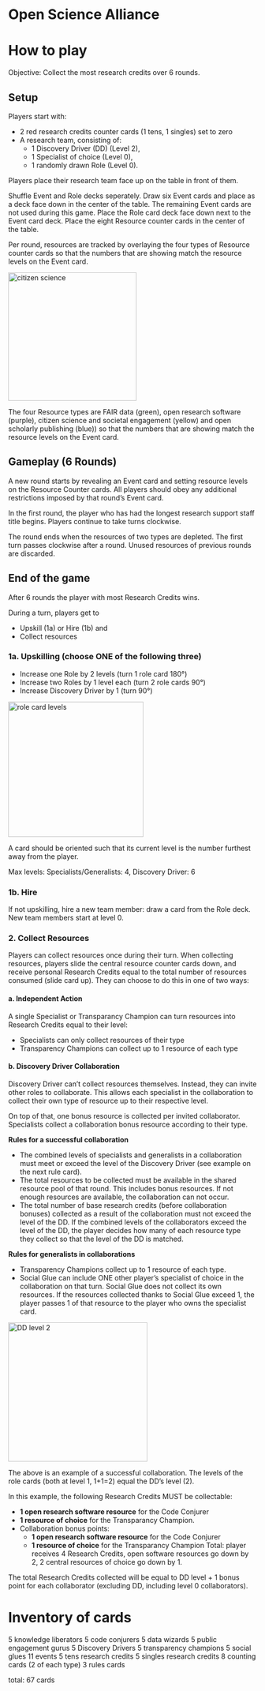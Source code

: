 # Open Science Alliance

# How to play

Objective: Collect the most research credits over 6 rounds.

## Setup
Players start with:
* 2 red research credits counter cards (1 tens, 1 singles) set to zero
* A research team, consisting of:
    * 1 Discovery Driver (DD) (Level 2),
    * 1 Specialist of choice (Level 0),
    * 1 randomly drawn Role (Level 0).

Players place their research team face up on the table in front of them.

Shuffle Event and Role decks seperately. Draw six Event cards and place as a deck face down in the center of the table. The remaining Event cards are not used during this game. Place the Role card deck face down next to the Event card deck. Place the eight Resource counter cards in the center of the table.

Per round, resources are tracked by overlaying the four types of Resource counter cards so that the numbers that are showing match the resource levels on the Event card.

<img width="260" alt="citizen science " src="https://github.com/user-attachments/assets/2c9dffab-cdec-410a-96b5-a74d1aaec363" />

The four Resource types are FAIR data (green), open research software (purple), citizen science and societal engagement (yellow) and open scholarly publishing (blue)) so that the numbers that are showing match the resource levels on the Event card.

## Gameplay (6 Rounds)
A new round starts by revealing an Event card and setting resource levels on the Resource Counter cards. All players should obey any additional restrictions imposed by that round’s Event card.

In the first round, the player who has had the longest research support staff title begins. Players continue to take turns clockwise.

The round ends when the resources of two types are depleted. The first turn passes clockwise after a round. Unused resources of previous rounds are discarded.

## End of the game
After 6 rounds the player with most Research Credits wins.

During a turn, players get to
* Upskill (1a) or Hire (1b) and
* Collect resources

### 1a. Upskilling (choose ONE of the following three)
* Increase one Role by 2 levels (turn 1 role card 180°)
* Increase two Roles by 1 level each (turn 2 role cards 90°)
* Increase Discovery Driver by 1 (turn 90°)

<img width="274" alt="role card levels" src="https://github.com/user-attachments/assets/8535a328-41a7-4c2b-846e-ae5c8f09c3ac" />

A card should be oriented such that its current level is the number furthest away from the player.

Max levels: Specialists/Generalists: 4, Discovery Driver: 6

### 1b. Hire
If not upskilling, hire a new team member: draw a card from the Role deck. New team members start at level 0.

### 2. Collect Resources
Players can collect resources once during their turn. When collecting resources, players slide the central resource counter cards down, and receive personal Research Credits equal to the total number of resources consumed (slide card up). They can choose to do this in one of two ways:

#### a. Independent Action
A single Specialist or Transparancy Champion can turn resources into Research Credits equal to their level:
* Specialists can only collect resources of their type
* Transparency Champions can collect up to 1 resource of each type

#### b. Discovery Driver Collaboration
Discovery Driver can’t collect resources themselves. Instead, they can invite other roles to collaborate. This allows each specialist in the collaboration to collect their own type of resource up to their respective level.

On top of that, one bonus resource is collected per invited collaborator. Specialists collect a collaboration bonus resource according to their type.

**Rules for a successful collaboration**
* The combined levels of specialists and generalists in a collaboration must meet or exceed the level of the Discovery Driver (see example on the next rule card).
* The total resources to be collected must be available in the shared resource pool of that round. This includes bonus resources. If not enough resources are available, the collaboration can not occur.
* The total number of base research credits (before collaboration bonuses) collected as a result of the collaboration must not exceed the level of the DD. If the combined levels of the collaborators exceed the level of the DD, the player decides how many of each resource type they collect so that the level of the DD is matched.

**Rules for generalists in collaborations**
* Transparency Champions collect up to 1 resource of each type.
* Social Glue can include ONE other player’s specialist of choice in the collaboration on that turn. Social Glue does not collect its own resources. If the resources collected thanks to Social Glue exceed 1, the player passes 1 of that resource to the player who owns the specialist card.

<img width="282" alt="DD level 2" src="https://github.com/user-attachments/assets/1c8b7f9f-bebc-4fcb-826d-df45ddfa3665" />

The above is an example of a successful collaboration. The levels of the role cards (both at level 1, 1+1=2) equal the DD’s level (2).

In this example, the following Research Credits MUST be collectable:
* **1 open research software resource** for the Code Conjurer
* **1 resource of choice** for the Transparancy Champion.
* Collaboration bonus points:
    * **1 open research software resource** for the Code Conjurer
    * **1 resource of choice** for the Transparancy Champion
Total: player receives 4 Research Credits, open software resources go down by 2, 2 central resources of choice go down by 1.

The total Research Credits collected will be equal to DD level + 1 bonus point for each collaborator (excluding DD, including level 0 collaborators).

# Inventory of cards
5 knowledge liberators
5 code conjurers
5 data wizards
5 public engagement gurus
5 Discovery Drivers
5 transparency champions
5 social glues
11 events
5 tens research credits
5 singles research credits
8 counting cards (2 of each type)
3 rules cards

total: 67 cards

